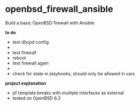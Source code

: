 # openbsd_firewall_ansible
Build a basic OpenBSD firewall with Ansible

**to do**
* test dhcpd config
* 
* test firewall
* reboot
* test firewall again
* 
* check for state in playbooks, should only be allowed in vars

**project explanation**
* pf template breaks with multiple interfaces as external
* tested on OpenBSD 6.2
